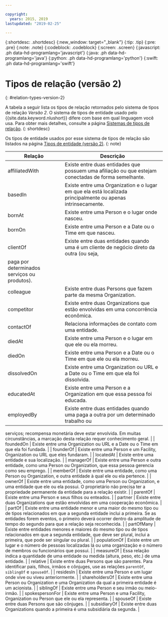 ```yaml
---

copyright:
  years: 2015, 2019
lastupdated: "2019-02-25"

---
```


{:shortdesc: .shortdesc}
{:new_window: target="_blank"}
{:tip: .tip}
{:pre: .pre}
{:note: .note}
{:codeblock: .codeblock}
{:screen: .screen}
{:javascript: .ph data-hd-programlang='javascript'}
{:java: .ph data-hd-programlang='java'}
{:python: .ph data-hd-programlang='python'}
{:swift: .ph data-hd-programlang='swift'}

# Tipos de relação (versão 2)
{: #relation-types-version-2}

A tabela a seguir lista os tipos de relação retornados pelo sistema de tipos de relação _Versão 2_. O sistema de tipos de entidade usado pelo {{site.data.keyword.nlushort}} difere com base em qual linguagem você usa. Para obter mais detalhes, consulte a página [Sistemas de tipos de relação](/docs/services/natural-language-understanding?topic=natural-language-understanding-relation-type-systems).
{: shortdesc}

Os tipos de entidade usados por esse sistema de tipos de relação são listados na página [Tipos de entidade (versão 2)](/docs/services/natural-language-understanding?topic=natural-language-understanding-entity-types-version-2).
{: note}

| Relação        | Descrição |
|-----------------|----------------|
| affiliatedWith  | Existe entre duas entidades que possuem uma afiliação ou que estejam conectadas de forma semelhante. | 
| basedIn         | Existe entre uma Organization e o lugar em que ela está localizada principalmente ou apenas intrinsecamente. |
| bornAt          | Existe entre uma Person e o lugar onde nasceu. |
| bornOn          | Existe entre uma Person e a Date ou o Time em que nasceu. |
| clientOf        | Existe entre duas entidades quando uma é um cliente de negócio direto da outra (ou seja,
paga por determinados serviços ou produtos). |
| colleague       | Existe entre duas Persons que fazem parte da mesma Organization. |
| competitor      | Existe entre duas Organizations que estão envolvidas em uma concorrência econômica. |
| contactOf       | Relaciona informações de contato com uma entidade. |
| diedAt          | Existe entre uma Person e o lugar em que ele ou ela morreu. |
| diedOn          | Existe entre uma Person e a Date ou o Time em que ele ou ela morreu. |
| dissolvedOn     | Existe entre uma Organization ou URL e a Date ou o Time em que ela foi dissolvida. |
| educatedAt      | Existe entre uma Person e a Organization em que essa pessoa foi educada.|
| employedBy      | Existe entre duas entidades quando uma paga a outra por um determinado trabalho ou
serviços; recompensa monetária deve estar envolvida. Em muitas circunstâncias, a marcação desta relação requer
conhecimento geral. |
| foundedOn       | Existe entre uma Organization ou URL e a Date ou o Time em que ela foi fundada. |
| founderOf       | Existe entre uma Person e um Facility, Organization ou URL que eles fundaram. |
| locatedAt       | Existe entre uma entidade e sua localização. |
| managerOf       | Existe entre uma Person e outra entidade, como uma Person ou Organization, que essa pessoa
gerencia como seu emprego. |
| memberOf        | Existe entre uma entidade, como uma Person ou Organization, e outra entidade à qual ele ou ela pertence. |
| ownerOf         | Existe entre uma entidade, como uma Person ou Organization, e uma entidade que ele ou ela possui. O proprietário
não precisa ter a propriedade permanente da entidade para a relação existir. |
| parentOf        | Existe entre uma Person e seus filhos ou enteados. |
| partner         | Existe entre duas Organizations que estão envolvidas em uma cooperação econômica. |
| partOf          | Existe entre uma entidade menor e uma maior do mesmo tipo ou de tipos relacionados em que
a segunda entidade inclui a primeira. Se as entidades forem eventos, o primeiro deverá ocorrer dentro da amplitude de
tempo do segundo para que a relação seja reconhecida. |
| partOfMany      | Existe entre entidades menores e maiores do mesmo tipo ou de tipos relacionados em que a segunda entidade, que
deve ser plural, inclui a primeira, que pode ser singular ou plural. |
| populationOf    | Existe entre um lugar e o número de pessoas localizadas lá ou uma organização e o número de membros ou
funcionários que possui. |
| measureOf      | Essa relação indica a quantidade de uma entidade ou medida (altura, peso, etc.) de uma entidade. |
| relative        | Existe entre duas Persons que são parentes. Para identificar pais, filhos, irmãos e cônjuges, use as relações
`parentOf`, `siblingOf` e `spouseOf`. |
| residesIn       | Existe entre uma Person e um lugar onde vive ou viveu anteriormente. |
| shareholdersOf  | Existe entre uma Person ou Organization e uma Organization da qual a primeira entidade é um acionista. |
| siblingOf       | Existe entre uma Person e seu irmão ou meio-irmão.     |
| spokespersonFor | Existe entre uma Person e uma Facility, Organization ou Person que ele ou ela representa.  |
| spouseOf        | Existe entre duas Persons que são cônjuges. |
| subsidiaryOf    | Existe entre duas Organizations quando a primeira é uma subsidiária da segunda. |
